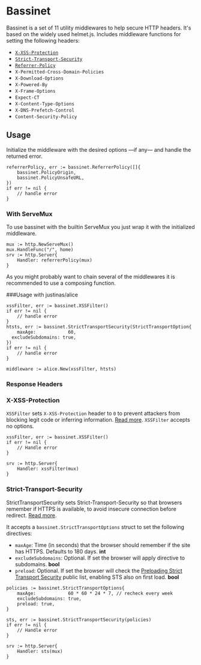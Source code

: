 # Bassinet

Bassinet is a set of 11 utility middlewares to help secure HTTP headers. It's based on the widely used helmet.js. Includes middleware functions for setting the following headers:

- [`X-XSS-Protection`](#X-XSS-Protection)
- [`Strict-Transport-Security`](#Strict-Transport-Security)
- [`Referrer-Policy`](#Referrer-Policy)
- `X-Permitted-Cross-Domain-Policies`
- `X-Download-Options`
- `X-Powered-By`
- `X-Frame-Options`
- `Expect-CT`
- `X-Content-Type-Options`
- `X-DNS-Prefetch-Control`
- `Content-Security-Policy`

## Usage

Initialize the middleware with the desired options —if any— and handle the returned error.

```
referrerPolicy, err := bassinet.ReferrerPolicy([]{
	bassinet.PolicyOrigin,
	bassinet.PolicyUnsafeURL,
})
if err != nil {
    // handle error
}
```

### With ServeMux

To use bassinet with the builtin ServeMux you just wrap it with the initialized middleware.

```
mux := http.NewServeMux()
mux.HandleFunc("/", home)
srv := http.Server{
	Handler: referrerPolicy(mux)
}
```

As you might probably want to chain several of the middlewares it is recommended to use a composing function.

###Usage with justinas/alice

```
xssFilter, err := bassinet.XSSFilter()
if err != nil {
    // handle error
}
htsts, err := bassinet.StrictTransportSecurity(StrictTransportOption{
	maxAge:            60,
  excludeSubdomains: true,
})
if err != nil {
	// handle error
}

middleware := alice.New(xssFilter, htsts)
```

### Response Headers

### X-XSS-Protection

`XSSFilter` sets `X-XSS-Protection` header to `0` to prevent attackers from blocking legit code or inferring information. [Read more](https://guillem-gelabert.github.io/posts/x-xss-protection/). `XSSFilter` accepts no options.

```
xssFilter, err := bassinet.XSSFilter()
if err != nil {
	// Handle error
}

srv := http.Server{
	Handler: xssFilter(mux)
}
```

### Strict-Transport-Security

StrictTransportSecurity sets Strict-Transport-Security so that browsers remember if HTTPS is available, to avoid insecure connection before redirect. [Read more](https://guillem-gelabert.github.io/posts/strict-transport-security/).

It accepts a `bassinet.StrictTransportOptions` struct to set the following directives:

- `maxAge`: Time (in seconds) that the browser should remember if the site has HTTPS. Defaults to 180 days. **int**
- `excludeSubdomains`: Optional. If set the browser will apply directive to subdomains. **bool**
- `preload`: Optional. If set the browser will check the [Preloading Strict Transport Security](https://hstspreload.org/) public list, enabling STS also on first load. **bool**

```
policies := bassinet.StrictTransportOptions{
	maxAge:            60 * 60 * 24 * 7, // recheck every week
	excludeSubdomains: true,
	preload: true,
}

sts, err := bassinet.StrictTransportSecurity(policies)
if err != nil {
	// Handle error
}

srv := http.Server{
	Handler: sts(mux)
}
```
